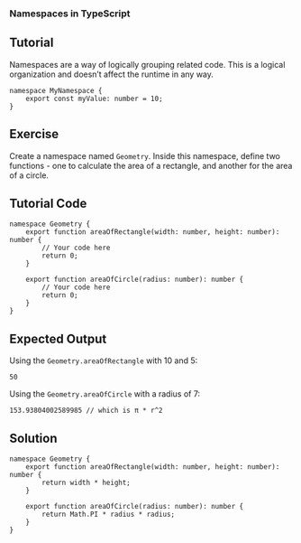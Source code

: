 ### Namespaces in TypeScript

Tutorial
-------
Namespaces are a way of logically grouping related code. This is a logical organization and doesn’t affect the runtime in any way.

    namespace MyNamespace {
        export const myValue: number = 10;
    }

Exercise
-------
Create a namespace named `Geometry`. Inside this namespace, define two functions - one to calculate the area of a rectangle, and another for the area of a circle.

Tutorial Code
-------
    namespace Geometry {
        export function areaOfRectangle(width: number, height: number): number {
            // Your code here
            return 0;
        }
    
        export function areaOfCircle(radius: number): number {
            // Your code here
            return 0;
        }
    }

Expected Output
-------
Using the `Geometry.areaOfRectangle` with 10 and 5:

    50

Using the `Geometry.areaOfCircle` with a radius of 7:

    153.93804002589985 // which is π * r^2

Solution
-------
    namespace Geometry {
        export function areaOfRectangle(width: number, height: number): number {
            return width * height;
        }
    
        export function areaOfCircle(radius: number): number {
            return Math.PI * radius * radius;
        }
    }
